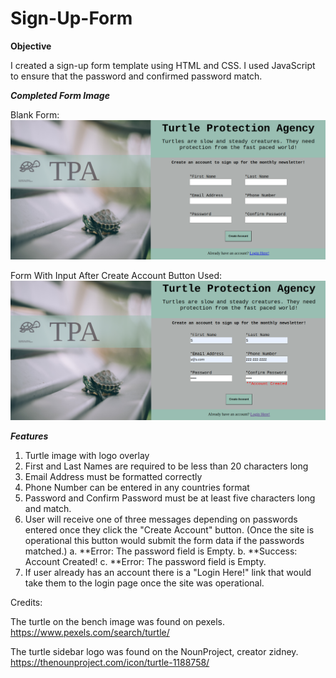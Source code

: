 # Sign-Up-Form

**Objective**

I created a sign-up form template using HTML and CSS. I used JavaScript to ensure that the password and confirmed password match.

***Completed Form Image***

Blank Form:
![](images/form.png)

Form With Input After Create Account Button Used:
![](images/created.png)

***Features***

1. Turtle image with logo overlay
2. First and Last Names are required to be less than 20 characters long
3. Email Address must be formatted correctly
4. Phone Number can be entered in any countries format
5. Password and Confirm Password must be at least five characters long and match. 
6. User will receive one of three messages depending on passwords entered once they click the "Create Account" button. 
(Once the site is operational this button would submit the form data if the passwords matched.)
    a. **Error: The password field is Empty.
    b. **Success: Account Created!
    c. **Error: The password field is Empty.
7. If user already has an account there is a "Login Here!" link that would take them to the login page once the site was operational.

Credits:

The turtle on the bench image was found on pexels.
https://www.pexels.com/search/turtle/

The turtle sidebar logo was found on the NounProject, creator zidney. 
https://thenounproject.com/icon/turtle-1188758/